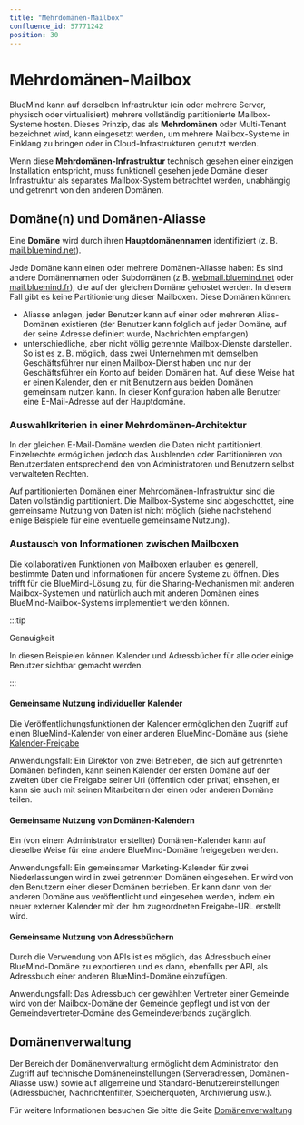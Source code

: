 ```yaml
---
title: "Mehrdomänen-Mailbox"
confluence_id: 57771242
position: 30
---
```

# Mehrdomänen-Mailbox

BlueMind kann auf derselben Infrastruktur (ein oder mehrere Server, physisch oder virtualisiert) mehrere vollständig partitionierte Mailbox-Systeme hosten. Dieses Prinzip, das als **Mehrdomänen** oder Multi-Tenant bezeichnet wird, kann eingesetzt werden, um mehrere Mailbox-Systeme in Einklang zu bringen oder in Cloud-Infrastrukturen genutzt werden.

Wenn diese **Mehrdomänen-Infrastruktur** technisch gesehen einer einzigen Installation entspricht, muss funktionell gesehen jede Domäne dieser Infrastruktur als separates Mailbox-System betrachtet werden, unabhängig und getrennt von den anderen Domänen.


## Domäne(n) und Domänen-Aliasse

Eine **Domäne** wird durch ihren **Hauptdomänennamen** identifiziert (z. B. [mail.bluemind.net](http://mail.bluemind.net)).

Jede Domäne kann einen oder mehrere Domänen-Aliasse haben: Es sind andere Domänennamen oder Subdomänen (z.B. [webmail.bluemind.net](http://webmail.bluemind.net) oder [mail.bluemind.fr](http://mail.bluemind.fr)), die auf der gleichen Domäne gehostet werden. In diesem Fall gibt es keine Partitionierung dieser Mailboxen.
Diese Domänen können:

- Aliasse anlegen, jeder Benutzer kann auf einer oder mehreren Alias-Domänen existieren (der Benutzer kann folglich auf jeder Domäne, auf der seine Adresse definiert wurde, Nachrichten empfangen)
- unterschiedliche, aber nicht völlig getrennte Mailbox-Dienste darstellen. So ist es z. B. möglich, dass zwei Unternehmen mit demselben Geschäftsführer nur einen Mailbox-Dienst haben und nur der Geschäftsführer ein Konto auf beiden Domänen hat. Auf diese Weise hat er einen Kalender, den er mit Benutzern aus beiden Domänen gemeinsam nutzen kann. In dieser Konfiguration haben alle Benutzer eine E-Mail-Adresse auf der Hauptdomäne.


### Auswahlkriterien in einer Mehrdomänen-Architektur

In der gleichen E-Mail-Domäne werden die Daten nicht partitioniert.
Einzelrechte  ermöglichen jedoch das Ausblenden oder Partitionieren von Benutzerdaten entsprechend den von Administratoren und Benutzern selbst verwalteten Rechten.

Auf partitionierten Domänen einer Mehrdomänen-Infrastruktur sind die Daten vollständig partitioniert.
Die Mailbox-Systeme sind abgeschottet, eine gemeinsame Nutzung von Daten ist nicht möglich (siehe nachstehend einige Beispiele für eine eventuelle gemeinsame Nutzung).

### Austausch von Informationen zwischen Mailboxen

Die kollaborativen Funktionen von Mailboxen erlauben es generell, bestimmte Daten und Informationen für andere Systeme zu öffnen. Dies trifft für die BlueMind-Lösung zu, für die Sharing-Mechanismen mit anderen Mailbox-Systemen und natürlich auch mit anderen Domänen eines BlueMind-Mailbox-Systems implementiert werden können.


:::tip

Genauigkeit

In diesen Beispielen können Kalender und Adressbücher für alle oder einige Benutzer sichtbar gemacht werden.

:::

#### Gemeinsame Nutzung individueller Kalender

Die Veröffentlichungsfunktionen der Kalender ermöglichen den Zugriff auf einen BlueMind-Kalender von einer anderen BlueMind-Domäne aus (siehe [Kalender-Freigabe](../../Guide_de_l_utilisateur/L_agenda/Partager_un_calendrier.md)

Anwendungsfall: Ein Direktor von zwei Betrieben, die sich auf getrennten Domänen befinden, kann seinen Kalender der ersten Domäne auf der zweiten über die Freigabe seiner Url (öffentlich oder privat) einsehen, er kann sie auch mit seinen Mitarbeitern der einen oder anderen Domäne teilen.

#### Gemeinsame Nutzung von Domänen-Kalendern

Ein (von einem Administrator erstellter) Domänen-Kalender kann auf dieselbe Weise für eine andere BlueMind-Domäne freigegeben werden.

Anwendungsfall: Ein gemeinsamer Marketing-Kalender für zwei Niederlassungen wird in zwei getrennten Domänen eingesehen. Er wird von den Benutzern einer dieser Domänen betrieben. Er kann dann von der anderen Domäne aus veröffentlicht und eingesehen werden, indem ein neuer externer Kalender mit der ihm zugeordneten Freigabe-URL erstellt wird.

#### Gemeinsame Nutzung von Adressbüchern

Durch die Verwendung von APIs ist es möglich, das Adressbuch einer BlueMind-Domäne zu exportieren und es dann, ebenfalls per API, als Adressbuch einer anderen BlueMind-Domäne einzufügen.

Anwendungsfall: Das Adressbuch der gewählten Vertreter einer Gemeinde wird von der Mailbox-Domäne der Gemeinde gepflegt und ist von der Gemeindevertreter-Domäne des Gemeindeverbands zugänglich.

## Domänenverwaltung

Der Bereich der Domänenverwaltung ermöglicht dem Administrator den Zugriff auf technische Domäneneinstellungen (Serveradressen, Domänen-Aliasse usw.) sowie auf allgemeine und Standard-Benutzereinstellungen (Adressbücher, Nachrichtenfilter, Speicherquoten, Archivierung usw.).

Für weitere Informationen besuchen Sie bitte die Seite [Domänenverwaltung](../../Guide_de_l_administrateur/Configuration/Gestion_des_domaines/index.md)


